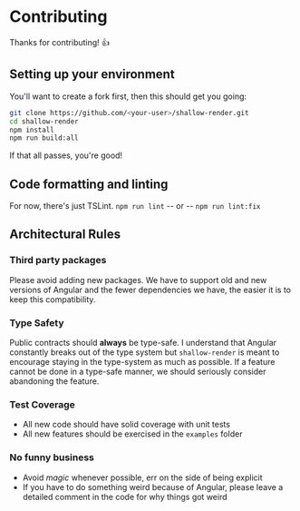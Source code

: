 # Contributing

Thanks for contributing! 👍

## Setting up your environment

You'll want to create a fork first, then this should get you going:

```sh
git clone https://github.com/<your-user>/shallow-render.git
cd shallow-render
npm install
npm run build:all
```

If that all passes, you're good!

## Code formatting and linting

For now, there's just TSLint.
`npm run lint`
-- or --
`npm run lint:fix`

## Architectural Rules

### Third party packages

Please avoid adding new packages. We have to support old and new versions of Angular and the fewer dependencies we have, the easier it is to keep this compatibility.

### Type Safety

Public contracts should **always** be type-safe. I understand that Angular constantly breaks out of the type system but `shallow-render` is meant to encourage staying in the type-system as much as possible. If a feature cannot be done in a type-safe manner, we should seriously consider abandoning the feature.

### Test Coverage

- All new code should have solid coverage with unit tests
- All new features should be exercised in the `examples` folder

### No funny business

- Avoid _magic_ whenever possible, err on the side of being explicit
- If you have to do something weird because of Angular, please leave a detailed comment in the code for why things got weird
